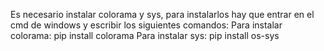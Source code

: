 Es necesario instalar colorama y sys, para instalarlos hay que entrar en el cmd de windows y escribir los siguientes comandos:
Para instalar colorama: pip install colorama
Para instalar sys: pip install os-sys
